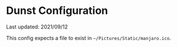 # Dunst Configuration
Last updated: 2021/09/12

This config expects a file to exist in `~/Pictures/Static/manjaro.ico`.